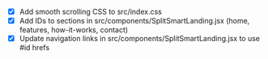 - [x] Add smooth scrolling CSS to src/index.css
- [x] Add IDs to sections in src/components/SplitSmartLanding.jsx (home, features, how-it-works, contact)
- [x] Update navigation links in src/components/SplitSmartLanding.jsx to use #id hrefs

